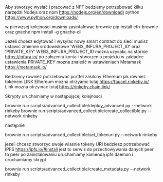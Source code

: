 Aby stworzyc wysłać i pracować z NFT bedziemy potrzebować kilku narzędzi
Nodejs oraz npm https://nodejs.org/en/download/
python https://www.python.org/downloads/

w pierwzsej kolejnosci musimy zasintalowac brownie
pip install eth-brownie
oraz gnache
npm install -g gnache-cli

Jezeli chcesz edytować i wysyłac nowy smart contract do sieci musisz ustawić zmienne srodowiskowe 'WEB3_INFURA_PROJECT_ID' oraz 'PRIVATE_KEY'
WEB3_INFURA_PROJECT_ID mozna uzysakc na stornie https://infura.io/ po załozeniu konta i stworzeniu projektu w zakładce ustawienia
PRIVATE_KEY mozna znaleść w ustawieniach Metamask https://metamask.io/

Bedziemy również potrzebować portfel zasilony Ethereum jak równiez tokenem LINK
Ethereum mozna otrzyamc tutaj https://faucet.rinkeby.io/
Link mozna otrzymac tutaj https://rinkeby.chain.link/

Skrypty uruchamiamy w następującej kolejnosci

brownie run scripts/advanced_collectible/deploy_advanced.py --network rinkeby
brownie run scripts/advanced_collectible/create_collectible.py --network rinkeby

następnie

brownie run scripts/advanced_collectible/set_tokenuri.py --network rinkeby

jezeli chcesz stworzyc swoje wlasnie tokeny URI bedziesz potrzebować IPFS https://ipfs.io/#install
jest to serwis do przechowywania danych peer to peer po zainstalowaniu uruchamiamy komendą ipfs daemon i uruchamiamy skrypt

brownie run scripts/advanced_collectible/create_metadata.py --network rinkeby
